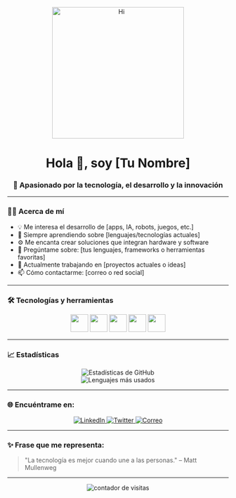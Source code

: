 <!-- Encabezado con animación (puedes cambiar el GIF) -->
<p align="center">
  <img src="https://media.giphy.com/media/qgQUggAC3Pfv687qPC/giphy.gif" width="300" alt="Hi">
</p>

<h1 align="center">Hola 👋, soy [Tu Nombre]</h1>
<h3 align="center">🚀 Apasionado por la tecnología, el desarrollo y la innovación</h3>

---

### 👨‍💻 Acerca de mí

- 💡 Me interesa el desarrollo de [apps, IA, robots, juegos, etc.]
- 🧠 Siempre aprendiendo sobre [lenguajes/tecnologías actuales]
- ⚙️ Me encanta crear soluciones que integran hardware y software
- 💬 Pregúntame sobre: [tus lenguajes, frameworks o herramientas favoritas]
- 🌱 Actualmente trabajando en [proyectos actuales o ideas]
- 📫 Cómo contactarme: [correo o red social]

---

### 🛠️ Tecnologías y herramientas

<div align="center">
  <img src="https://cdn.jsdelivr.net/gh/devicons/devicon/icons/python/python-original.svg" width="40"/>
  <img src="https://cdn.jsdelivr.net/gh/devicons/devicon/icons/javascript/javascript-original.svg" width="40"/>
  <img src="https://cdn.jsdelivr.net/gh/devicons/devicon/icons/arduino/arduino-original.svg" width="40"/>
  <img src="https://cdn.jsdelivr.net/gh/devicons/devicon/icons/linux/linux-original.svg" width="40"/>
  <img src="https://cdn.jsdelivr.net/gh/devicons/devicon/icons/github/github-original.svg" width="40"/>
  <!-- Agrega o elimina los que quieras -->
</div>

---

### 📈 Estadísticas

<div align="center">
  <img src="https://github-readme-stats.vercel.app/api?username=TU-USUARIO&show_icons=true&theme=tokyonight" alt="Estadísticas de GitHub"/>
  <br>
  <img src="https://github-readme-stats.vercel.app/api/top-langs/?username=TU-USUARIO&layout=compact&theme=tokyonight" alt="Lenguajes más usados"/>
</div>

---

### 🌐 Encuéntrame en:

<p align="center">
  <a href="https://linkedin.com/in/tu-linkedin" target="_blank">
    <img src="https://img.shields.io/badge/LinkedIn-%230077B5.svg?&style=for-the-badge&logo=linkedin&logoColor=white" alt="LinkedIn"/>
  </a>
  <a href="https://twitter.com/tu-twitter" target="_blank">
    <img src="https://img.shields.io/badge/Twitter-%231DA1F2.svg?&style=for-the-badge&logo=twitter&logoColor=white" alt="Twitter"/>
  </a>
  <a href="mailto:tu-correo@example.com">
    <img src="https://img.shields.io/badge/Email-D14836?style=for-the-badge&logo=gmail&logoColor=white" alt="Correo"/>
  </a>
</p>

---

### ✨ Frase que me representa:

> "La tecnología es mejor cuando une a las personas." – Matt Mullenweg

---

<p align="center">
  <img src="https://komarev.com/ghpvc/?username=TU-USUARIO&label=Visitas&color=blue&style=flat" alt="contador de visitas"/>
</p>
